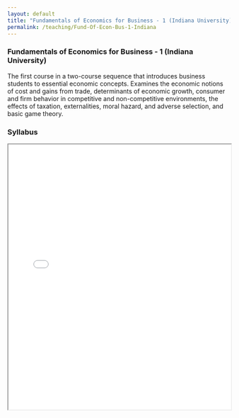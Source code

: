 ```yaml
---
layout: default
title: "Fundamentals of Economics for Business - 1 (Indiana University)"
permalink: /teaching/Fund-Of-Econ-Bus-1-Indiana
---
```


### Fundamentals of Economics for Business - 1 (Indiana University)

The first course in a two-course sequence that introduces business students to essential economic concepts. Examines the economic notions of cost and gains from trade, determinants of economic growth, consumer and firm behavior in competitive and non-competitive environments, the effects of taxation, externalities, moral hazard, and adverse selection, and basic game theory.

### Syllabus
<iframe src="/files/Syllabus SP24-B251-9998.pdf" width="100%" height="600px">
    This browser does not support PDFs. Please download the PDF to view it: <a href="/files/Syllabus SP24-B251-9998.pdf">Download PDF</a>.
</iframe>
